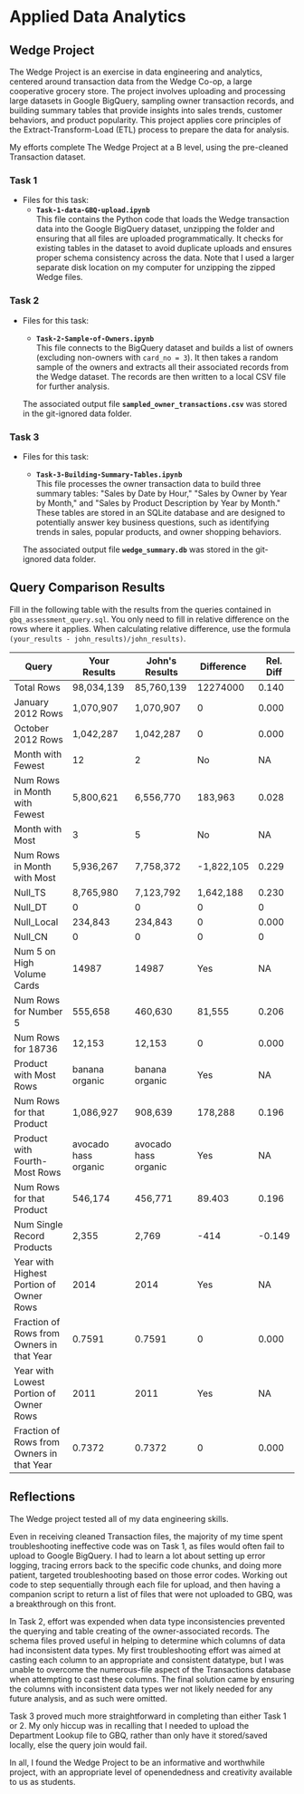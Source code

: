 # Applied Data Analytics

## Wedge Project

The Wedge Project is an exercise in data engineering and analytics, centered around transaction data from the Wedge Co-op, a large cooperative grocery store. The project involves uploading and processing large datasets in Google BigQuery, sampling owner transaction records, and building summary tables that provide insights into sales trends, customer behaviors, and product popularity. This project applies core principles of the Extract-Transform-Load (ETL) process to prepare the data for analysis.

My efforts complete The Wedge Project at a B level, using the pre-cleaned Transaction dataset. 

### Task 1

* Files for this task:
   - **`Task-1-data-GBQ-upload.ipynb`**  
   This file contains the Python code that loads the Wedge transaction data into the Google BigQuery dataset, unzipping the folder and ensuring that all files are uploaded programmatically. It checks for existing tables in the dataset to avoid duplicate uploads and ensures proper schema consistency across the data. Note that I used a larger separate disk location on my computer for unzipping the zipped Wedge files. 
   
### Task 2

* Files for this task:
   - **`Task-2-Sample-of-Owners.ipynb`**  
   This file connects to the BigQuery dataset and builds a list of owners (excluding non-owners with `card_no = 3`). It then takes a random sample of the owners and extracts all their associated records from the Wedge dataset. The records are then written to a local CSV file for further analysis.

   The associated output file **`sampled_owner_transactions.csv`** was stored in the git-ignored data folder. 

### Task 3

* Files for this task:
   - **`Task-3-Building-Summary-Tables.ipynb`**  
   This file processes the owner transaction data to build three summary tables: "Sales by Date by Hour," "Sales by Owner by Year by Month," and "Sales by Product Description by Year by Month." These tables are stored in an SQLite database and are designed to potentially answer key business questions, such as identifying trends in sales, popular products, and owner shopping behaviors.

   The associated output file **`wedge_summary.db`** was stored in the git-ignored data folder. 


## Query Comparison Results

Fill in the following table with the results from the 
queries contained in `gbq_assessment_query.sql`. You only
need to fill in relative difference on the rows where it applies. 
When calculating relative difference, use the formula 
` (your_results - john_results)/john_results)`. 



|  Query  |  Your Results  |  John's Results | Difference | Rel. Diff | 
|---|---|---|---|---|
| Total Rows  |  98,034,139 | 85,760,139  |  12274000 |  0.140 |
| January 2012 Rows  |  1,070,907 | 1,070,907  | 0  | 0.000  |
| October 2012 Rows  |  1,042,287 | 1,042,287  |  0 | 0.000  |
| Month with Fewest  |  12 |  2 | No  | NA  |
| Num Rows in Month with Fewest  | 5,800,621  | 6,556,770  |  183,963 | 0.028  |
| Month with Most  | 3  |  5 | No  | NA  |
| Num Rows in Month with Most  | 5,936,267  | 7,758,372  |  -1,822,105 |  0.229 |
| Null_TS  | 8,765,980  | 7,123,792  | 1,642,188  |  0.230 |
| Null_DT  | 0  |  0 | 0  |  0 |
| Null_Local  |  234,843 |  234,843 | 0  | 0.000  |
| Null_CN  |  0 |  0 | 0  | 0  |
| Num 5 on High Volume Cards  | 14987  |  14987 | Yes  | NA  |
| Num Rows for Number 5 |  555,658 | 460,630  | 81,555  |  0.206 |
| Num Rows for 18736  |  12,153 | 12,153  | 0  |  0.000 |
| Product with Most Rows  | banana organic  |  banana organic | Yes  | NA  |
| Num Rows for that Product  | 1,086,927  |  908,639 |  178,288 | 0.196  |
| Product with Fourth-Most Rows  | avocado hass organic  | avocado hass organic  | Yes  | NA  |
| Num Rows for that Product  |  546,174 |  456,771 |  89.403 | 0.196  |
| Num Single Record Products  |  2,355 |  2,769 | -414  | -0.149  |
| Year with Highest Portion of Owner Rows  | 2014  |  2014 | Yes  | NA |
| Fraction of Rows from Owners in that Year  | 0.7591  |  0.7591 | 0  | 0.000  |
| Year with Lowest Portion of Owner Rows  | 2011  |  2011 | Yes  | NA |
| Fraction of Rows from Owners in that Year  | 0.7372  | 0.7372  | 0  |  0.000 |

## Reflections

The Wedge project tested all of my data engineering skills. 

Even in receiving cleaned Transaction files, the majority of my time spent troubleshooting ineffective code was on Task 1, as files would often fail to upload to Google BigQuery. I had to learn a lot about setting up error logging, tracing errors back to the specific code chunks, and doing more patient, targeted troubleshooting based on those error codes. Working out code to step sequentially through each file for upload, and then having a companion script to return a list of files that were not uploaded to GBQ, was a breakthrough on this front. 

In Task 2, effort was expended when data type inconsistencies prevented the querying and table creating of the owner-associated records. The schema files proved useful in helping to determine which columns of data had inconsistent data types. My first troubleshooting effort was aimed at casting each column to an appropriate and consistent datatype, but I was unable to overcome the numerous-file aspect of the Transactions database when attempting to cast these columns. The final solution came by ensuring the columns with inconsistent data types wer not likely needed for any future analysis, and as such were omitted. 

Task 3 proved much more straightforward in completing than either Task 1 or 2. My only hiccup was in recalling that I needed to upload the Department Lookup file to GBQ, rather than only have it stored/saved locally, else the query join would fail.

In all, I found the Wedge Project to be an informative and worthwhile project, with an appropriate level of openendedness and creativity available to us as students. 
